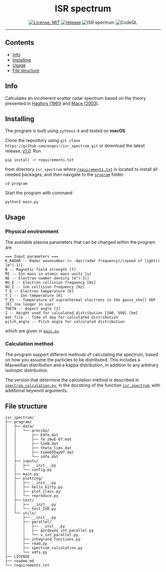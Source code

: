 <h1 align="center">ISR spectrum</h1>
<div align="center">

[![License: MIT](https://img.shields.io/badge/License-MIT-yellow.svg)](https://opensource.org/licenses/MIT)
[![release](https://img.shields.io/github/release/engeir/isr_spectrum.svg)](https://github.com/engeir/isr_spectrum/releases/latest)
![ISR spectrum](https://github.com/engeir/isr_spectrum/workflows/ISR%20spectrum/badge.svg)
![CodeQL](https://github.com/engeir/isr_spectrum/workflows/CodeQL/badge.svg)

</div>

---

## Contents
- [Info](#info)
- [Installing](#installing)
- [Usage](#usage)
- [File structure](#structure)

## Info <a name = "info"></a>
Calculates an incoherent scatter radar spectrum based on the theory presented in [Hagfors (1961)](https://agupubs.onlinelibrary.wiley.com/doi/epdf/10.1029/JZ066i006p01699) and [Mace (2003)](https://aip.scitation.org/doi/pdf/10.1063/1.1570828).

## Installing <a name = "installing"></a>
The program is built using `python3.8` and tested on **macOS**.

Clone the repository using `git clone https://github.com/engeir/isr_spectrum.git` or download the latest release, [v1.0](https://github.com/engeir/isr_spectrum/archive/v1.0.zip).
Run
```
pip install -r requirements.txt
```
from directory `isr_spectrum` where [`requirements.txt`](requirements.txt) is located to install all needed packages, and then navigate to the [`program`](/program) folder:
```
cd program
```
Start the program with command
```
python3 main.py
```

## Usage <a name = "usage"></a>
### Physical environment
The available plasma parameters that can be changed within the program are
```
=== Input parameters ===
K_RADAR -- Radar wavenumber (= -4pi(radar frequency)/(speed of light)) [m^(-1)]
B -- Magnetic field strength [T]
MI -- Ion mass in atomic mass units [u]
NE -- Electron number density [m^(-3)]
NU_E -- Electron collision frequency [Hz]
NU_I -- Ion collision frequency [Hz]
T_E -- Electron temperature [K]
T_I -- Ion temperature [K]
T_ES -- Temperature of suprathermal electrons in the gauss_shell VDF [K] (no longer in use)
THETA -- Aspect angle [1]
Z -- Height used for calculated distribution [100, 599] [km]
mat_file -- Time of day for calculated distribution
pitch_angle -- Pitch angle for calculated distribution
```
which are given in [`main.py`](/program/main.py).

### Calculation method
The program support different methods of calculating the spectrum, based on how you assume the particles to be distributed. This includes a Maxwellian distribution and a kappa distribution, in addition to any arbitrary isotropic distribution.

The version that determine the calculation method is described in [`spectrum_calculation.py`](/program/utils/spectrum_calculation.py), in the docstring of the function [`isr_spectrum`](/program/utils/spectrum_calculation.py#L17), with additional keyword arguments.

## File structure <a name = "structure"></a>
```
isr_spectrum/
├── program/
│   ├── data/
│   │   └── arecibo/
│   │       ├── E4fe.dat
│   │       ├── fe_zmuE-07.mat
│   │       ├── SzeN.dat
│   │       ├── theta_lims.dat
│   │       ├── timeOfDayUT.dat
│   │       └── z4fe.dat
│   ├── inputs/
│   │   ├── __init__.py
│   │   └── config.py
│   ├── main.py
│   ├── plotting/
│   │   ├── __init__.py
│   │   ├── hello_kitty.py
│   │   ├── plot_class.py
│   │   └── reproduce.py
│   ├── test/
│   │   ├── __init__.py
│   │   └── test_ISR.py
│   └── utils/
│       ├── __init__.py
│       ├── parallel/
│       │   ├── __init__.py
│       │   ├── gordeyev_int_parallel.py
│       │   └── v_int_parallel.py
│       ├── integrand_functions.py
│       ├── read.py
│       ├── spectrum_calculation.py
│       └── vdfs.py
├── LICENSE
├── readme.md
└── requirements.txt
```
